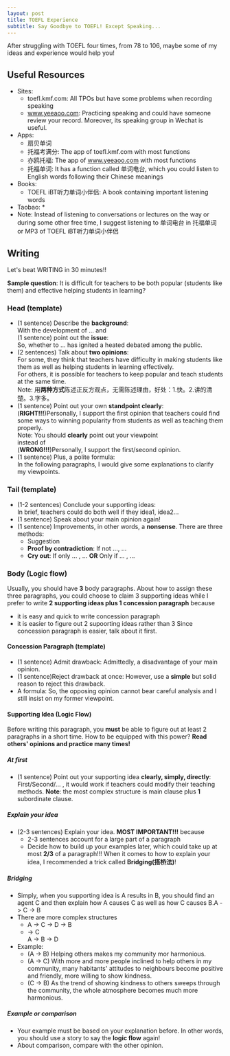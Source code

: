 ```yaml
---
layout: post
title: TOEFL Experience
subtitle: Say Goodbye to TOEFL! Except Speaking...
---
```

After struggling with TOEFL four times, from 78 to 106, maybe some of my ideas and experience would help you!   

## Useful Resources   
* Sites: 
    * toefl.kmf.com: All TPOs but have some problems when recording speaking
    * www.yeeaoo.com: Practicing speaking and could have someone review your record. Moreover, its speaking group in Wechat is useful.   
* Apps: 
    * 扇贝单词
    * 托福考满分: The app of toefl.kmf.com with most functions
    * 亦鸥托福: The app of www.yeeaoo.com with most functions
    * 托福单词: It has a function called 单词电台, which you could listen to English words following their Chinese meanings
* Books: 
    * TOEFL iBT听力单词小伴侣: A book containing important listening words
* Taobao: 
    * 
* Note: Instead of listening to conversations or lectures on the way or during some other free time, I suggest listening to 单词电台 in 托福单词 or MP3 of TOEFL iBT听力单词小伴侣

## Writing
Let's beat WRITING in 30 minutes!!   
    
**Sample question**: It is difficult for teachers to be both popular (students like them) and effective helping students in learning?   

### Head (**template**)   
* (1 sentence) Describe the **background**:   
With the development of ...
and    
(1 sentence) point out the **issue**:   
So, whether to ... has ignited a heated debated among the public.   
* (2 sentences) Talk about **two opinions**:   
For some, they think that teachers have difficulty in making students like them as well as helping students in learning effectively.    
For others, it is possible for teachers to keep popular and teach students at the same time.   
Note: 用**两种方式**陈述正反方观点，无需陈述理由，好处：1.快。2.讲的清楚。3.字多。   
* (1 sentence) Point out your own **standpoint clearly**:   
(**RIGHT!!!**)Personally, I support the first opinion that teachers could find some ways to winning popularity from students as well as teaching them properly.   
Note: You should **clearly** point out your viewpoint   
instead of    
(**WRONG!!!**)Personally, I support the first/second opinion.   
* (1 sentence) Plus, a polite formula:   
In the following paragraphs, I would give some explanations to clarify my viewpoints.   

### Tail (**template**)
* (1-2 sentences) Conclude your supporting ideas:   
In brief, teachers could do both well if they idea1, idea2...   
* (1 sentence) Speak about your main opinion again!   
* (1 sentence) Improvements, in other words, a **nonsense**. There are three methods:   
    * Suggestion   
    * **Proof by contradiction**: If not ..., ...
    * **Cry out**: If only ... , ... **OR** Only if ... , ...

### Body (**Logic flow**)   
Usually, you should have **3** body paragraphs. About how to assign these three paragraphs, you could choose to claim 3 supporting ideas while I prefer to write **2 supporting ideas plus 1 concession paragraph** because
* it is easy and quick to write concession paragraph
* it is easier to figure out 2 supoorting ideas rather than 3
Since concession paragraph is easier, talk about it first.   

#### Concession Paragraph (**template**)
* (1 sentence) Admit drawback: Admittedly, a disadvantage of your main opinion.   
* (1 sentence)Reject drawback at once: However, use a **simple** but solid reason to reject this drawback.   
* A formula: So, the opposing opinion cannot bear careful analysis and I still insist on my former viewpoint.   

#### Supporting Idea (**Logic Flow**)
Before writing this paragraph, you **must** be able to figure out at least 2 paragraphs in a short time. How to be equipped with this power? **Read others' opinions and practice many times!**   

##### At first
* (1 sentence) Point out your supporting idea **clearly, simply, directly**: 
First/Second/... , it would work if teachers could modify their teaching methods.
**Note**: the most complex structure is main clause plus **1** subordinate clause.

##### Explain your idea
* (2-3 sentences) Explain your idea. **MOST IMPORTANT!!!** because
    * 2-3 sentences account for a large part of a paragraph
    * Decide how to build up your examples later, which could take up at most **2/3** of a paragraph!!!
When it comes to how to explain your idea, I recommended a trick called **Bridging(搭桥法)**!

##### Bridging
* Simply, when you supporting idea is A results in B, you should find an agent C and then explain how A causes C as well as how C causes B.A -> C -> B
* There are more complex structures
    * A -> C -> D -> B
    *   -> C   
      A      -> B
        -> D
* Example: 
    * (A -> B) Helping others makes my community mor harmonious.
    * (A -> C) With more and more people inclined to help others in my community, many habitants' attitudes to neighbours become positive and friendly, more willing to show kindness.
    * (C -> B) As the trend of showing kindness to others sweeps through the community, the whole atmosphere becomes much more harmonious.

##### Example or comparison
* Your example must be based on your explanation before. In other words, you should use a story to say the **logic flow** again!
* About comparison, compare with the other opinion.
